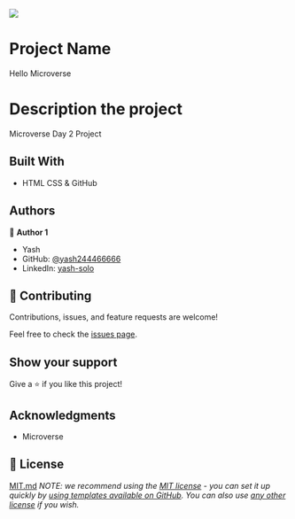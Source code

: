 ![](https://img.shields.io/badge/Microverse-blueviolet)

# Project Name
Hello Microverse

# Description the project
Microverse Day 2 Project


## Built With

- HTML CSS & GitHub



## Authors

👤 **Author 1**
- Yash
- GitHub: [@yash244466666]([https://github.com/yash244466666])
- LinkedIn: [yash-solo]([ttps://www.linkedin.com/in/yash-solo])

## 🤝 Contributing

Contributions, issues, and feature requests are welcome!

Feel free to check the [issues page](../../issues/).

## Show your support

Give a ⭐️ if you like this project!

## Acknowledgments
- Microverse

## 📝 License

[MIT.md](https://github.com/yash244466666/hello-microverse/files/9613238/MIT.md)
_NOTE: we recommend using the [MIT license](https://choosealicense.com/licenses/mit/) - you can set it up quickly by [using templates available on GitHub](https://docs.github.com/en/communities/setting-up-your-project-for-healthy-contributions/adding-a-license-to-a-repository). You can also use [any other license](https://choosealicense.com/licenses/) if you wish._
